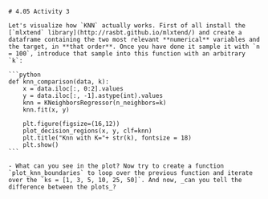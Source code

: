    # 4.05 Activity 3

    Let's visualize how `KNN` actually works. First of all install the [`mlxtend` library](http://rasbt.github.io/mlxtend/) and create a dataframe containing the two most relevant **numerical** variables and the target, in **that order**. Once you have done it sample it with `n = 100`, introduce that sample into this function with an arbitrary `k`:

    ```python
    def knn_comparison(data, k):
        x = data.iloc[:, 0:2].values
        y = data.iloc[:, -1].astype(int).values
        knn = KNeighborsRegressor(n_neighbors=k)
        knn.fit(x, y)

        plt.figure(figsize=(16,12))
        plot_decision_regions(x, y, clf=knn)
        plt.title("Knn with K="+ str(k), fontsize = 18)
        plt.show()
    ```

    - What can you see in the plot? Now try to create a function `plot_knn_boundaries` to loop over the previous function and iterate over the `ks = [1, 3, 5, 10, 25, 50]`. And now, _can you tell the difference between the plots_?
